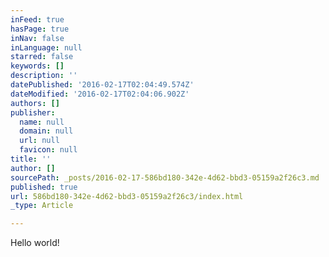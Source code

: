 ```yaml
---
inFeed: true
hasPage: true
inNav: false
inLanguage: null
starred: false
keywords: []
description: ''
datePublished: '2016-02-17T02:04:49.574Z'
dateModified: '2016-02-17T02:04:06.902Z'
authors: []
publisher:
  name: null
  domain: null
  url: null
  favicon: null
title: ''
author: []
sourcePath: _posts/2016-02-17-586bd180-342e-4d62-bbd3-05159a2f26c3.md
published: true
url: 586bd180-342e-4d62-bbd3-05159a2f26c3/index.html
_type: Article

---
```

Hello world!